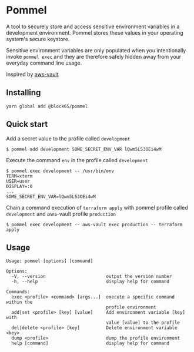 # Pommel

A tool to securely store and access sensitive environment variables in
a development environment. Pommel stores these values in your operating system's
secure keystore.

Sensitive environment variables are only populated when you intentionally
invoke `pommel exec` and they are therefore safely hidden away from your
everyday command line usage.

Inspired by [aws-vault](https://github.com/99designs/aws-vault)

## Installing

```shell script
yarn global add @block65/pommel
```

## Quick start

Add a secret value to the profile called `development`

```shell script
$ pommel add development SOME_SECRET_ENV_VAR lQwm5L53OEi4wM
```

Execute the command `env` in the profile called `development`

```shell script
$ pommel exec development -- /usr/bin/env
TERM=xterm
USER=user
DISPLAY=:0
...
SOME_SECRET_ENV_VAR=lQwm5L53OEi4wM
```

Chain a command execution of `terraform apply` with pommel profile called
`development` and aws-vault profile `production`

```shell script
$ pommel exec development -- aws-vault exec production -- terraform apply
```

## Usage

```
Usage: pommel [options] [command]

Options:
  -V, --version                       output the version number
  -h, --help                          display help for command

Commands:
  exec <profile> <command> [args...]  execute a specific command within the
                                      profile environment
  add|set <profile> [key] [value]     Add environment variable [key] with
                                      value [value] to the profile
  del|delete <profile> [key]          Delete environment variable <key>
  dump <profile>                      dump the profile environment
  help [command]                      display help for command
```
